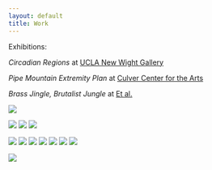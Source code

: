 ```yaml
---
layout: default
title: Work
---
```



Exhibitions:


*Circadian Regions* at [UCLA New Wight Gallery](https://www.art.ucla.edu/gallery/2019-2020/2019ThemeExh.html)

*Pipe Mountain Extremity Plan* at [Culver Center for the Arts](https://ucrarts.ucr.edu/Exhibition/mfa%202019) 

*Brass Jingle, Brutalist Jungle* at [Et al.](https://etaletc.com/brass-jingle-brutalist-jungle)

![](/Images/lamp1.jpg)


![](/Images/eitheror-1.jpg)
![](/Images/eitheror-2.jpg)
![](/Images/eitheror-3.jpg)


![](/Images/Thesis8.jpg)
![](/Images/Thesis-5.jpg)
![](/Images/Thesis-4.jpg)
![](/Images/Thesis-2-2.jpg)
![](/Images/Thesis-16.jpg)
![](/Images/Thesis-18.jpg)
![](/Images/Thesis_crop.jpg)






![](/Images/mh-3.jpg)

